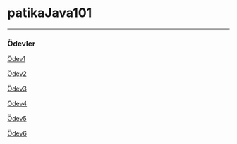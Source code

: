 # patikaJava101
---------------------------------------------------------------------------------
### Ödevler
[Ödev1](https://github.com/frattshn/patikaJava101/blob/main/Odev1.java) <br><br>
[Ödev2](https://github.com/frattshn/patikaJava101/blob/main/Odev2.java) <br><br>
[Ödev3](https://github.com/frattshn/patikaJava101/blob/main/Odev3.java) <br><br>
[Ödev4](https://github.com/frattshn/patikaJava101/blob/main/Odev4.java) <br><br>
[Ödev5](https://github.com/frattshn/patikaJava101/blob/main/Odev5.java) <br><br>
[Ödev6](https://github.com/frattshn/patikaJava101/blob/main/Odev6.java) <br><br>

